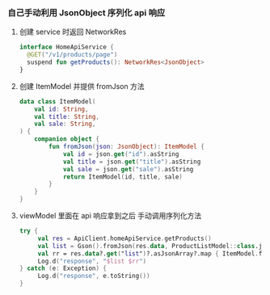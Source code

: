 ### 自己手动利用 JsonObject 序列化 api 响应

1. 创建 service 时返回 NetworkRes<JsonObject>
    ```kotlin
    interface HomeApiService {
      @GET("/v1/products/page")
      suspend fun getProducts(): NetworkRes<JsonObject>
    }
   ```
2. 创建 ItemModel 并提供 fromJson 方法
    ```kotlin
   data class ItemModel(
        val id: String,
        val title: String,
        val sale: String,
    ) {
        companion object {
            fun fromJson(json: JsonObject): ItemModel {
                val id = json.get("id").asString
                val title = json.get("title").asString
                val sale = json.get("sale").asString
                return ItemModel(id, title, sale)
            }
        }
    }
   ```
3. viewModel 里面在 api 响应拿到之后 手动调用序列化方法
    ```kotlin
   try {
         val res = ApiClient.homeApiService.getProducts()
         val list = Gson().fromJson(res.data, ProductListModel::class.java)
         val rr = res.data?.get("list")?.asJsonArray?.map { ItemModel.fromJson(it.asJsonObject) }
         Log.d("response", "$list $rr")
    } catch (e: Exception) {
         Log.d("response", e.toString())
    }
   ```


